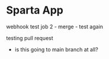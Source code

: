 # Sparta App

webhook test
job 2 - merge - test
again

testing pull request
- is this going to main branch at all?
